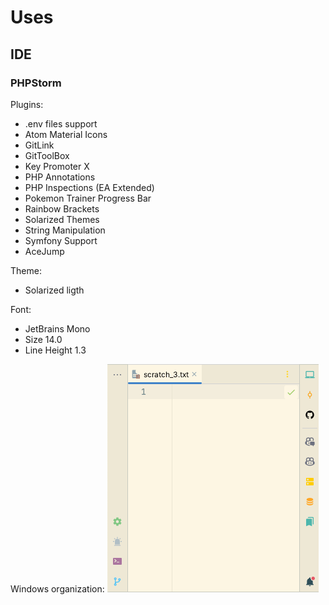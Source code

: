 # Uses

## IDE

### PHPStorm

Plugins:
- .env files support
- Atom Material Icons
- GitLink
- GitToolBox
- Key Promoter X
- PHP Annotations
- PHP Inspections (EA Extended)
- Pokemon Trainer Progress Bar
- Rainbow Brackets
- Solarized Themes
- String Manipulation
- Symfony Support
- AceJump

Theme:
- Solarized ligth

Font:
- JetBrains Mono
- Size 14.0
- Line Height 1.3

Windows organization:
![Display of PHPStorm windows oganization, with most of the icons on the right bar](./resources/phpstorm_windows.png)